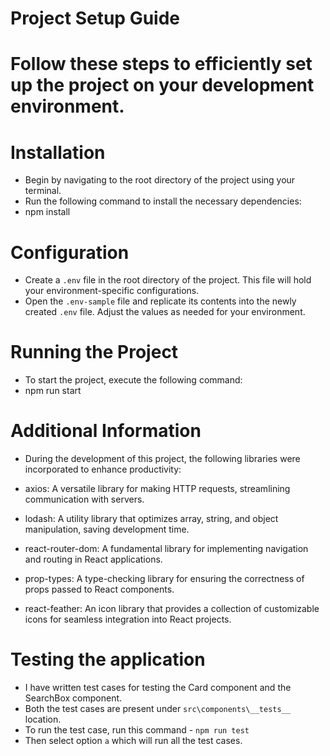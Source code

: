 # Project Setup Guide
# Follow these steps to efficiently set up the project on your development environment.


# Installation

- Begin by navigating to the root directory of the project using your terminal.
- Run the following command to install the necessary dependencies:
- npm install

# Configuration

- Create a `.env` file in the root directory of the project. This file will hold your environment-specific configurations.
- Open the `.env-sample` file and replicate its contents into the newly created `.env` file. Adjust the values as needed for your environment.

# Running the Project

- To start the project, execute the following command:
- npm run start

# Additional Information

- During the development of this project, the following libraries were incorporated to enhance productivity:

- axios: A versatile library for making HTTP requests, streamlining communication with servers.
- lodash: A utility library that optimizes array, string, and object manipulation, saving development time.
- react-router-dom: A fundamental library for implementing navigation and routing in React applications.
- prop-types: A type-checking library for ensuring the correctness of props passed to React components.
- react-feather: An icon library that provides a collection of customizable icons for seamless integration into React projects.


# Testing the application

- I have written test cases for testing the Card component and the SearchBox component.
- Both the test cases are present under `src\components\__tests__` location.
- To run the test case, run this command - `npm run test`
- Then select option `a` which will run all the test cases.
